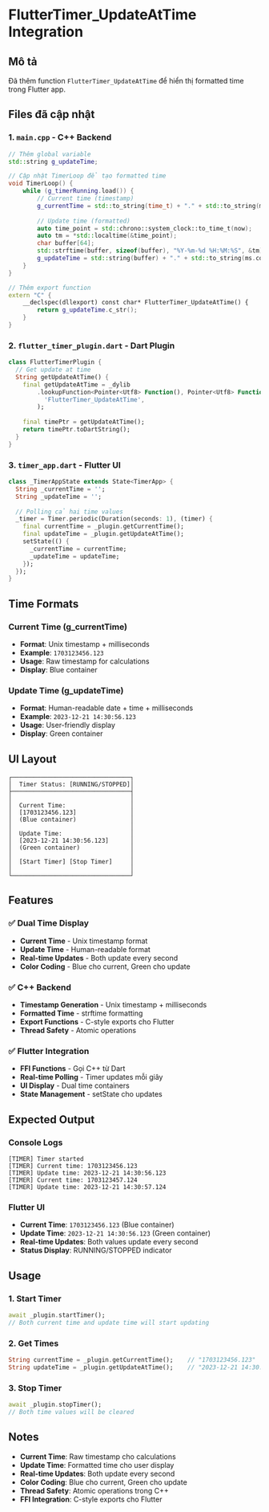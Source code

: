 # FlutterTimer_UpdateAtTime Integration

## Mô tả
Đã thêm function `FlutterTimer_UpdateAtTime` để hiển thị formatted time trong Flutter app.

## Files đã cập nhật

### 1. `main.cpp` - C++ Backend
```cpp
// Thêm global variable
std::string g_updateTime;

// Cập nhật TimerLoop để tạo formatted time
void TimerLoop() {
    while (g_timerRunning.load()) {
        // Current time (timestamp)
        g_currentTime = std::to_string(time_t) + "." + std::to_string(ms.count());
        
        // Update time (formatted)
        auto time_point = std::chrono::system_clock::to_time_t(now);
        auto tm = *std::localtime(&time_point);
        char buffer[64];
        std::strftime(buffer, sizeof(buffer), "%Y-%m-%d %H:%M:%S", &tm);
        g_updateTime = std::string(buffer) + "." + std::to_string(ms.count());
    }
}

// Thêm export function
extern "C" {
    __declspec(dllexport) const char* FlutterTimer_UpdateAtTime() {
        return g_updateTime.c_str();
    }
}
```

### 2. `flutter_timer_plugin.dart` - Dart Plugin
```dart
class FlutterTimerPlugin {
  // Get update at time
  String getUpdateAtTime() {
    final getUpdateAtTime = _dylib
        .lookupFunction<Pointer<Utf8> Function(), Pointer<Utf8> Function()>(
          'FlutterTimer_UpdateAtTime',
        );
    
    final timePtr = getUpdateAtTime();
    return timePtr.toDartString();
  }
}
```

### 3. `timer_app.dart` - Flutter UI
```dart
class _TimerAppState extends State<TimerApp> {
  String _currentTime = '';
  String _updateTime = '';
  
  // Polling cả hai time values
  _timer = Timer.periodic(Duration(seconds: 1), (timer) {
    final currentTime = _plugin.getCurrentTime();
    final updateTime = _plugin.getUpdateAtTime();
    setState(() {
      _currentTime = currentTime;
      _updateTime = updateTime;
    });
  });
}
```

## Time Formats

### Current Time (g_currentTime)
- **Format**: Unix timestamp + milliseconds
- **Example**: `1703123456.123`
- **Usage**: Raw timestamp for calculations
- **Display**: Blue container

### Update Time (g_updateTime)
- **Format**: Human-readable date + time + milliseconds
- **Example**: `2023-12-21 14:30:56.123`
- **Usage**: User-friendly display
- **Display**: Green container

## UI Layout

```
┌─────────────────────────────────┐
│  Timer Status: [RUNNING/STOPPED]│
├─────────────────────────────────┤
│                                 │
│  Current Time:                  │
│  [1703123456.123]               │
│  (Blue container)               │
│                                 │
│  Update Time:                   │
│  [2023-12-21 14:30:56.123]      │
│  (Green container)              │
│                                 │
│  [Start Timer] [Stop Timer]     │
│                                 │
└─────────────────────────────────┘
```

## Features

### ✅ Dual Time Display
- **Current Time** - Unix timestamp format
- **Update Time** - Human-readable format
- **Real-time Updates** - Both update every second
- **Color Coding** - Blue cho current, Green cho update

### ✅ C++ Backend
- **Timestamp Generation** - Unix timestamp + milliseconds
- **Formatted Time** - strftime formatting
- **Export Functions** - C-style exports cho Flutter
- **Thread Safety** - Atomic operations

### ✅ Flutter Integration
- **FFI Functions** - Gọi C++ từ Dart
- **Real-time Polling** - Timer updates mỗi giây
- **UI Display** - Dual time containers
- **State Management** - setState cho updates

## Expected Output

### Console Logs
```
[TIMER] Timer started
[TIMER] Current time: 1703123456.123
[TIMER] Update time: 2023-12-21 14:30:56.123
[TIMER] Current time: 1703123457.124
[TIMER] Update time: 2023-12-21 14:30:57.124
```

### Flutter UI
- **Current Time**: `1703123456.123` (Blue container)
- **Update Time**: `2023-12-21 14:30:56.123` (Green container)
- **Real-time Updates**: Both values update every second
- **Status Display**: RUNNING/STOPPED indicator

## Usage

### 1. Start Timer
```dart
await _plugin.startTimer();
// Both current time and update time will start updating
```

### 2. Get Times
```dart
String currentTime = _plugin.getCurrentTime();    // "1703123456.123"
String updateTime = _plugin.getUpdateAtTime();    // "2023-12-21 14:30:56.123"
```

### 3. Stop Timer
```dart
await _plugin.stopTimer();
// Both time values will be cleared
```

## Notes
- **Current Time**: Raw timestamp cho calculations
- **Update Time**: Formatted time cho user display
- **Real-time Updates**: Both update every second
- **Color Coding**: Blue cho current, Green cho update
- **Thread Safety**: Atomic operations trong C++
- **FFI Integration**: C-style exports cho Flutter
